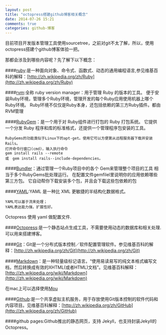 ```yaml
---
layout: post
title: "octopress搭建github博客相关概念"
date: 2014-07-26 15:21
comments: true
categories: github-博客
---
```


目前项目开发版本管理工具使用sourcetree，之前对git不太了解，所以，使用octopress搭建个github博客体验一把。

<!--more-->

那都会涉及到哪些内容呢？先了解下以下概念：

####[ruby](https://www.ruby-lang.org/zh_cn/):是一种面向对象、命令式、函数式、动态的通用编程语言,参见维基百科的解释：[http://zh.wikipedia.org/zh/Ruby](http://zh.wikipedia.org/zh/Ruby)

####[rvm](https://rvm.io/):全称 ruby version manager：用于管理 Ruby 的版本的工具。
    便于安装Ruby环境，管理多个Ruby环境，管理开发的每个Ruby应用使用机器上哪个Ruby环境。
    Ruby环境不仅仅是Ruby本身，还包括依赖的第三方Ruby插件。都由RVM管理

####[RubyGem](http://rubygems.org/)：是一个用于对 Ruby组件进行打包的 Ruby 打包系统。 它提供一个分发 Ruby 程序和库的标准格式，还提供一个管理程序包安装的工具。

    RubyGems的功能类似于Linux下的apt-get。使用它可以方便第从远程服务器下载并安装Rails。
    打开命令行窗口(cmd)，输入执行命令 
    gem install rails --remote 
    或　gem install rails--include-dependencies。
    
####[Bundler](http://bundler.io/)：通过管理一个Ruby项目中的各个 Gem来管理整个项目的工具
    相当于多个RubyGems批处理运行。
    在配置文件gemfilel里说明你的应用依赖哪些第三方包。
    它自动帮你下载安装多个包，并且会下载这些包依赖的包
 
####[YAML](http://www.ibm.com/developerworks/cn/xml/x-cn-yamlintro/):YAML 是一种比 XML 更敏捷的半结构化数据格式。

    YAML可以基于流来处理；
    YAML表达能力强，扩展性好。

   Octopress 使用 yaml 做配置文件.
    
####[Octopress](http://octopress.org/):是一个静态站点生成工具，不需要使用动态的数据库和相关处理.可以用来搭建博客。

####[Git](http://git-scm.com/)：Git是一个分布式版本控制／软件配置管理软件。参见维基百科的解释：[http://zh.wikipedia.org/zh/Git](http://zh.wikipedia.org/zh/Git)

####[Markdown](http://)：是一种轻量级标记语言。“使用易读易写的纯文本格式编写文档，然后转换成有效的XHTML(或者HTML)文档”。见维基百科解释：[http://zh.wikipedia.org/wiki/Markdown](http://zh.wikipedia.org/wiki/Markdown)

在mac上可以选择使用[Mou](http://mouapp.com/)

####[Github](https://github.com/):是一个共享虚拟主机服务，用于存放使用Git版本控制的软件代码和内容项目。见维基百科解释：[http://zh.wikipedia.org/zh/GitHub](http://zh.wikipedia.org/zh/GitHub)

####github pages:Github推出的静态网页，支持 Jekyll，也支持封装Jekyll的Octopress。
